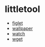 # littletool

- [figlet](./figlet.md)
- [wallpaper](./wallpaper.md)
- [watch](./watch.md)
- [wget](./wget.md)
